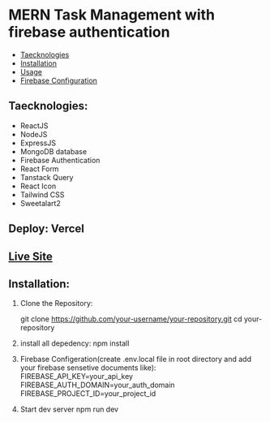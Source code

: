 
# MERN Task Management with firebase authentication

- [Taecknologies](#Taecknologies)
- [Installation](#installation)
- [Usage](#usage)
- [Firebase Configuration](#firebase-configuration)

## Taecknologies: 
-  ReactJS
-  NodeJS
-  ExpressJS
-  MongoDB database
-  Firebase Authentication
-  React Form
-  Tanstack Query
-  React Icon
-  Tailwind CSS
-  Sweetalart2
## Deploy: Vercel

## [Live Site](https://mern-task-managements-with-firebase-authentication.vercel.app/)

## Installation:

1. Clone the Repository:

 
   git clone https://github.com/your-username/your-repository.git
   cd your-repository

2. install all depedency:
  npm install

3. Firebase Configeration(create .env.local file in root directory and add your firebase sensetive documents like):
    FIREBASE_API_KEY=your_api_key
    FIREBASE_AUTH_DOMAIN=your_auth_domain
    FIREBASE_PROJECT_ID=your_project_id
   
4. Start dev server
   npm run dev

